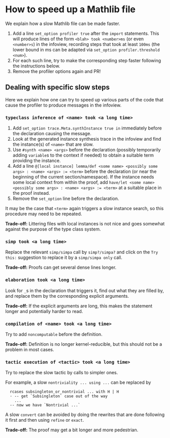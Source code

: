 # How to speed up a Mathlib file

We explain how a slow Mathlib file can be made faster.

1. Add a line `set_option profiler true` after the `import` statements.
   This will produce lines of the form `<blah> took <number>ms` (or even `<number>s`)
   in the infoview, recording steps that took at least `100ms` (the lower bound in ms
   can be adapted via `set_option profiler.threshold <num>`).
2. For each such line, try to make the corresponding step faster following the
   instructions below.
3. Remove the profiler options again and PR!

## Dealing with specific slow steps

Here we explain how one can try to speed up various parts of the code that cause
the profiler to produce messages in the infoview.

### `typeclass inference of <name> took <a long time>`

1. Add `set_option trace.Meta.synthInstance true in` immediately before the declaration
   causing the message.
2. Look at the generated instance synthesis trace in the infoview and find the instance(s)
   of `<name>` that are slow.
3. Use `#synth <name> <args>` before the declaration (possibly temporarily adding `variable`s
   to the context if needed) to obtain a suitable term providing the instance.
4. Add a line
   `@[local instance] lemma/def <some name> <possibly some args> : <name> <args> := <term>`
   before the declaration (or near the beginning of the current section/namespace).
   If the instance needs some local context from within the proof, add
   `have/let <some name> <possibly some args> : <name> <args> := <term>` at a suitable
   place in the proof instead.
5. Remove the `set_option` line before the declaration.

It may be the case that `<term>` again triggers a slow instance search, so this procedure
may need to be repeated.

**Trade-off:** Littering files with local instances is not nice and goes somewhat against
the purpose of the type class system.

### `simp took <a long time>`

Replace the relevant `simp/simpa` call by `simp?/simpa?` and click on the `Try this:`
suggestion to replace it by a `simp/simpa only` call.

**Trade-off:** Proofs can get several dense lines longer.

### `elaboration took <a long time>`

Look for `_`s in the declaration that triggers it, find out what they are filled by,
and replace them by the corresponding explicit arguments.

**Trade-off:** If the explicit arguments are long, this makes the statement longer
and potentially harder to read.

### `compilation of <name> took <a long time>`

Try to add `noncomputable` before the definition.

**Trade-off:** Definition is no longer kernel-reducible, but this should not be a
problem in most cases.

### `tactic execution of <tactic> took <a long time>`

Try to replace the slow tactic by calls to simpler ones.

For example, a slow `nontriviality ... using ...` can be replaced by
```lean
  rcases subsingleton_or_nontrivial ... with H | H
  · -- get `Subsingleton` case out of the way
    ...
  -- now we have `Nontrivial ...`
```

A slow `convert` can be avoided by doing the rewrites that are done following it
first and then using `refine` or `exact`.

**Trade-off:** The proof may get a bit longer and more pedestrian.
